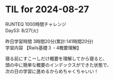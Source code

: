 # TIL for 2024-08-27

RUNTEQ 1000時間チャレンジ  
Day53: 8/27(火)  
  
昨日学習時間 3時間20分(累計:141時間20分)  
学習内容 【Rails基礎３・4概要理解】  

寝る前にすこーしだけ概要を理解してから寝ると、  
頭の中に簡単な概要のインデックスができた状態で、  
次の日の学習に進めるからめちゃくちゃいい！  